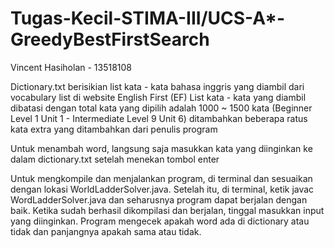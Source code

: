 # Tugas-Kecil-STIMA-III/UCS-A*-GreedyBestFirstSearch
Vincent Hasiholan - 13518108

Dictionary.txt berisikian list kata - kata bahasa inggris yang diambil dari vocabulary list di website English First (EF)
List kata - kata yang diambil dibatasi dengan total kata yang dipilih adalah 1000 ~ 1500 kata (Beginner Level 1 Unit 1 - Intermediate Level 9 Unit 6) ditambahkan beberapa ratus kata extra yang ditambahkan dari penulis program

Untuk menambah word, langsung saja masukkan kata yang diinginkan ke dalam dictionary.txt setelah menekan tombol enter

Untuk mengkompile dan menjalankan program, di terminal dan sesuaikan dengan lokasi WorldLadderSolver.java. Setelah itu, di terminal, ketik javac WordLadderSolver.java dan seharusnya program dapat berjalan dengan baik. Ketika sudah berhasil dikompilasi dan berjalan, tinggal masukkan input yang diinginkan. Program mengecek apakah word ada di dictionary atau tidak dan panjangnya apakah sama atau tidak.


